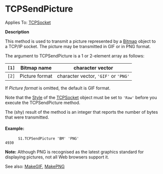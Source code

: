 




<h1 class="heading"><span class="name">TCPSendPicture</span></h1>

Applies To: [TCPSocket](../a-z/tcpsocket.md)


**Description**


This method is used to transmit a picture represented by a [Bitmap](../a-z/bitmap.md) object to a TCP/IP socket. The picture may be transmitted in GIF or in PNG format.




The argument to TCPSendPicture is a 1 or 2-element array as follows:


| `[1]` | Bitmap name | character vector |
| --- | --- | ---  |
| `[2]` | Picture format | character vector, `'GIF'` or `'PNG'` |


If *Picture format* is omitted, the default is GIF format.



Note that the [Style](../a-z/style.md) of the [TCPSocket](../a-z/tcpsocket.md) object must be set to `'Raw'` before you execute the TCPSendPicture method.


The (shy) result of the method is an integer that reports the number of bytes that were transmitted.

#### Example:
```apl
      S1.TCPSendPicture 'BM' 'PNG'        
4930
```


**Note:** Although PNG is recognised as the latest graphics standard for displaying pictures, not all Web browsers support it.


See also: [MakeGIF](../a-z/makegif.md), [MakePNG](../a-z/makepng.md)


